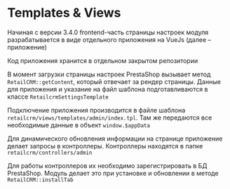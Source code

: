 # Templates & Views

Начиная с версии 3.4.0 frontend-часть страницы настроек модуля разрабатывается в виде отдельного приложения на VueJs (далее – приложение)

Код приложения хранится в отдельном закрытом репозитории

В момент загрузки страницы настроек PrestaShop вызывает метод `RetailCRM::getContent`, который отвечает за рендер страницы.
Данные для приложения и указание на файл шаблона подготавливаются в классе `RetailcrmSettingsTemplate`

Подключение приложения производится в файле шаблона `retailcrm/views/templates/admin/index.tpl`.
Там же передаются все необходимые данные в объект `window.$appData`

Для динамического обновления информации на странице приложение делает запросы в контроллеры. 
Контроллеры находятся в папке `retailcrm/controllers/admin`  

Для работы контроллеров их необходимо зарегистрировать в БД PrestaShop.
Модуль делает это при установке и обновлении в методе `RetailCRM::installTab`
